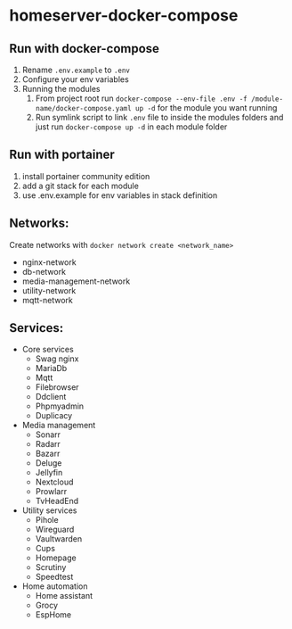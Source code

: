 # homeserver-docker-compose

## Run with docker-compose
1. Rename `.env.example` to `.env`
2. Configure your env variables
3. Running the modules
   1. From project root run `docker-compose --env-file .env -f /module-name/docker-compose.yaml up -d` for the module you want running
   2. Run symlink script to link `.env` file to inside the modules folders and just run `docker-compose up -d` in each module folder


## Run with portainer
1. install portainer community edition
2. add a git stack for each module
3. use .env.example for env variables in stack definition

## Networks:
Create networks with `docker network create <network_name>`
- nginx-network
- db-network
- media-management-network
- utility-network
- mqtt-network

## Services:

- Core services
  - Swag nginx
  - MariaDb
  - Mqtt
  - Filebrowser
  - Ddclient
  - Phpmyadmin
  - Duplicacy
- Media management
  - Sonarr
  - Radarr
  - Bazarr
  - Deluge
  - Jellyfin
  - Nextcloud
  - Prowlarr
  - TvHeadEnd
- Utility services
  - Pihole
  - Wireguard
  - Vaultwarden
  - Cups
  - Homepage
  - Scrutiny
  - Speedtest
- Home automation
  - Home assistant
  - Grocy
  - EspHome
